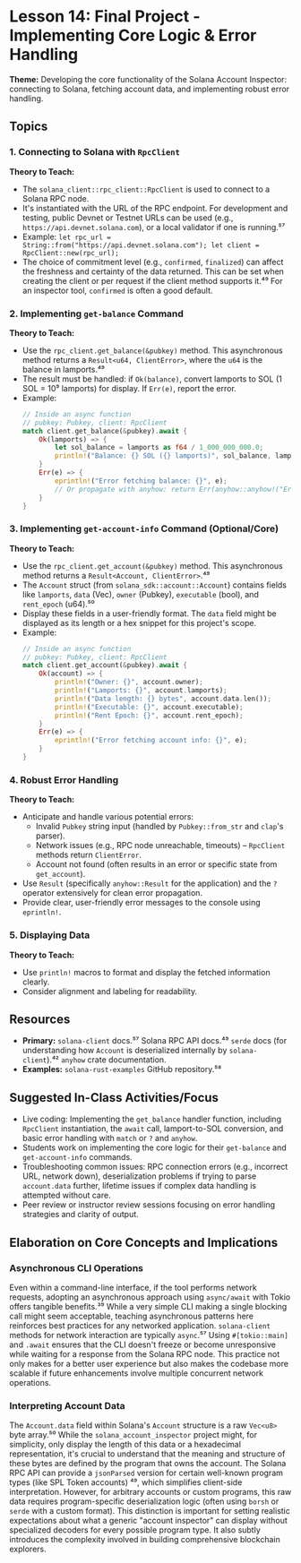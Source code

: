 # Lesson 14: Final Project - Implementing Core Logic & Error Handling

**Theme:** Developing the core functionality of the Solana Account Inspector: connecting to Solana, fetching account data, and implementing robust error handling.

## Topics

### 1. Connecting to Solana with `RpcClient`

**Theory to Teach:**

- The `solana_client::rpc_client::RpcClient` is used to connect to a Solana RPC node.
- It's instantiated with the URL of the RPC endpoint. For development and testing, public Devnet or Testnet URLs can be used (e.g., `https://api.devnet.solana.com`), or a local validator if one is running.⁵⁷
- Example: `let rpc_url = String::from("https://api.devnet.solana.com"); let client = RpcClient::new(rpc_url);`
- The choice of commitment level (e.g., `confirmed`, `finalized`) can affect the freshness and certainty of the data returned. This can be set when creating the client or per request if the client method supports it.⁴⁹ For an inspector tool, `confirmed` is often a good default.

### 2. Implementing `get-balance` Command

**Theory to Teach:**

- Use the `rpc_client.get_balance(&pubkey)` method. This asynchronous method returns a `Result<u64, ClientError>`, where the `u64` is the balance in lamports.⁴⁹
- The result must be handled: if `Ok(balance)`, convert lamports to SOL (1 SOL = 10⁹ lamports) for display. If `Err(e)`, report the error.
- Example:
  ```rust
  // Inside an async function
  // pubkey: Pubkey, client: RpcClient
  match client.get_balance(&pubkey).await {
      Ok(lamports) => {
          let sol_balance = lamports as f64 / 1_000_000_000.0;
          println!("Balance: {} SOL ({} lamports)", sol_balance, lamports);
      }
      Err(e) => {
          eprintln!("Error fetching balance: {}", e);
          // Or propagate with anyhow: return Err(anyhow::anyhow!("Error fetching balance: {}", e));
      }
  }
  ```

### 3. Implementing `get-account-info` Command (Optional/Core)

**Theory to Teach:**

- Use the `rpc_client.get_account(&pubkey)` method. This asynchronous method returns a `Result<Account, ClientError>`.⁴⁹
- The `Account` struct (from `solana_sdk::account::Account`) contains fields like `lamports`, `data` (Vec<u8>), `owner` (Pubkey), `executable` (bool), and `rent_epoch` (u64).⁵⁰
- Display these fields in a user-friendly format. The `data` field might be displayed as its length or a hex snippet for this project's scope.
- Example:
  ```rust
  // Inside an async function
  // pubkey: Pubkey, client: RpcClient
  match client.get_account(&pubkey).await {
      Ok(account) => {
          println!("Owner: {}", account.owner);
          println!("Lamports: {}", account.lamports);
          println!("Data length: {} bytes", account.data.len());
          println!("Executable: {}", account.executable);
          println!("Rent Epoch: {}", account.rent_epoch);
      }
      Err(e) => {
          eprintln!("Error fetching account info: {}", e);
      }
  }
  ```

### 4. Robust Error Handling

**Theory to Teach:**

- Anticipate and handle various potential errors:
  - Invalid `Pubkey` string input (handled by `Pubkey::from_str` and `clap`'s parser).
  - Network issues (e.g., RPC node unreachable, timeouts) – `RpcClient` methods return `ClientError`.
  - Account not found (often results in an error or specific state from `get_account`).
- Use `Result` (specifically `anyhow::Result` for the application) and the `?` operator extensively for clean error propagation.
- Provide clear, user-friendly error messages to the console using `eprintln!`.

### 5. Displaying Data

**Theory to Teach:**

- Use `println!` macros to format and display the fetched information clearly.
- Consider alignment and labeling for readability.

## Resources

- **Primary:** `solana-client` docs.⁵⁷ Solana RPC API docs.⁴⁹ `serde` docs (for understanding how `Account` is deserialized internally by `solana-client`).⁴² `anyhow` crate documentation.
- **Examples:** `solana-rust-examples` GitHub repository.⁵⁸

## Suggested In-Class Activities/Focus

- Live coding: Implementing the `get_balance` handler function, including `RpcClient` instantiation, the `await` call, lamport-to-SOL conversion, and basic error handling with `match` or `?` and `anyhow`.
- Students work on implementing the core logic for their `get-balance` and `get-account-info` commands.
- Troubleshooting common issues: RPC connection errors (e.g., incorrect URL, network down), deserialization problems if trying to parse `account.data` further, lifetime issues if complex data handling is attempted without care.
- Peer review or instructor review sessions focusing on error handling strategies and clarity of output.

## Elaboration on Core Concepts and Implications

### Asynchronous CLI Operations

Even within a command-line interface, if the tool performs network requests, adopting an asynchronous approach using `async/await` with Tokio offers tangible benefits.³⁹ While a very simple CLI making a single blocking call might seem acceptable, teaching asynchronous patterns here reinforces best practices for any networked application. `solana-client` methods for network interaction are typically `async`.⁵⁷ Using `#[tokio::main]` and `.await` ensures that the CLI doesn't freeze or become unresponsive while waiting for a response from the Solana RPC node. This practice not only makes for a better user experience but also makes the codebase more scalable if future enhancements involve multiple concurrent network operations.

### Interpreting Account Data

The `Account.data` field within Solana's `Account` structure is a raw `Vec<u8>` byte array.⁵⁰ While the `solana_account_inspector` project might, for simplicity, only display the length of this data or a hexadecimal representation, it's crucial to understand that the meaning and structure of these bytes are defined by the program that owns the account. The Solana RPC API can provide a `jsonParsed` version for certain well-known program types (like SPL Token accounts) ⁴⁹, which simplifies client-side interpretation. However, for arbitrary accounts or custom programs, this raw data requires program-specific deserialization logic (often using `borsh` or `serde` with a custom format). This distinction is important for setting realistic expectations about what a generic "account inspector" can display without specialized decoders for every possible program type. It also subtly introduces the complexity involved in building comprehensive blockchain explorers.
